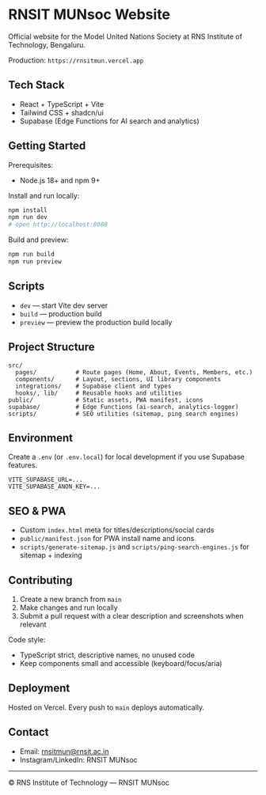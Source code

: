 # RNSIT MUNsoc Website

Official website for the Model United Nations Society at RNS Institute of Technology, Bengaluru.

Production: `https://rnsitmun.vercel.app`

## Tech Stack
- React + TypeScript + Vite
- Tailwind CSS + shadcn/ui
- Supabase (Edge Functions for AI search and analytics)

## Getting Started

Prerequisites:
- Node.js 18+ and npm 9+

Install and run locally:
```bash
npm install
npm run dev
# open http://localhost:8080
```

Build and preview:
```bash
npm run build
npm run preview
```

## Scripts
- `dev` — start Vite dev server
- `build` — production build
- `preview` — preview the production build locally

## Project Structure
```
src/
  pages/           # Route pages (Home, About, Events, Members, etc.)
  components/      # Layout, sections, UI library components
  integrations/    # Supabase client and types
  hooks/, lib/     # Reusable hooks and utilities
public/            # Static assets, PWA manifest, icons
supabase/          # Edge Functions (ai-search, analytics-logger)
scripts/           # SEO utilities (sitemap, ping search engines)
```

## Environment
Create a `.env` (or `.env.local`) for local development if you use Supabase features.
```
VITE_SUPABASE_URL=...
VITE_SUPABASE_ANON_KEY=...
```

## SEO & PWA
- Custom `index.html` meta for titles/descriptions/social cards
- `public/manifest.json` for PWA install name and icons
- `scripts/generate-sitemap.js` and `scripts/ping-search-engines.js` for sitemap + indexing

## Contributing
1. Create a new branch from `main`
2. Make changes and run locally
3. Submit a pull request with a clear description and screenshots when relevant

Code style:
- TypeScript strict, descriptive names, no unused code
- Keep components small and accessible (keyboard/focus/aria)

## Deployment
Hosted on Vercel. Every push to `main` deploys automatically.

## Contact
- Email: rnsitmun@rnsit.ac.in
- Instagram/LinkedIn: RNSIT MUNsoc

---
© RNS Institute of Technology — RNSIT MUNsoc
